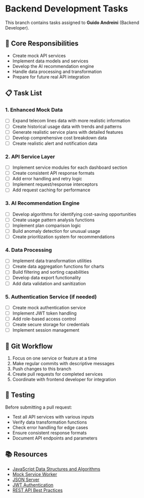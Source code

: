 # Backend Development Tasks

This branch contains tasks assigned to **Guido Andreini** (Backend Developer).

## 🔧 Core Responsibilities

- Create mock API services
- Implement data models and services
- Develop the AI recommendation engine
- Handle data processing and transformation
- Prepare for future real API integration

## 📋 Task List

### 1. Enhanced Mock Data
- [ ] Expand telecom lines data with more realistic information
- [ ] Create historical usage data with trends and patterns
- [ ] Generate realistic service plans with detailed features
- [ ] Develop comprehensive cost breakdown data
- [ ] Create realistic alert and notification data

### 2. API Service Layer
- [ ] Implement service modules for each dashboard section
- [ ] Create consistent API response formats
- [ ] Add error handling and retry logic
- [ ] Implement request/response interceptors
- [ ] Add request caching for performance

### 3. AI Recommendation Engine
- [ ] Develop algorithms for identifying cost-saving opportunities
- [ ] Create usage pattern analysis functions
- [ ] Implement plan comparison logic
- [ ] Build anomaly detection for unusual usage
- [ ] Create prioritization system for recommendations

### 4. Data Processing
- [ ] Implement data transformation utilities
- [ ] Create data aggregation functions for charts
- [ ] Build filtering and sorting capabilities
- [ ] Develop data export functionality
- [ ] Add data validation and sanitization

### 5. Authentication Service (if needed)
- [ ] Create mock authentication service
- [ ] Implement JWT token handling
- [ ] Add role-based access control
- [ ] Create secure storage for credentials
- [ ] Implement session management

## 🔄 Git Workflow

1. Focus on one service or feature at a time
2. Make regular commits with descriptive messages
3. Push changes to this branch
4. Create pull requests for completed services
5. Coordinate with frontend developer for integration

## 🧪 Testing

Before submitting a pull request:
- Test all API services with various inputs
- Verify data transformation functions
- Check error handling for edge cases
- Ensure consistent response formats
- Document API endpoints and parameters

## 📚 Resources

- [JavaScript Data Structures and Algorithms](https://github.com/trekhleb/javascript-algorithms)
- [Mock Service Worker](https://mswjs.io/docs/)
- [JSON Server](https://github.com/typicode/json-server)
- [JWT Authentication](https://jwt.io/introduction)
- [REST API Best Practices](https://restfulapi.net/)
